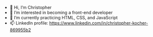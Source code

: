 - 👋 Hi, I’m Christopher
- 👀 I’m interested in becoming a front-end developer
- 🌱 I’m currently practicing HTML, CSS, and JavaScript
- 📫 LinkedIn profile: https://www.linkedin.com/in/christopher-kocher-869955b2

<!---
Ignitoss/Ignitoss is a ✨ special ✨ repository because its `README.md` (this file) appears on your GitHub profile.
You can click the Preview link to take a look at your changes.
--->
